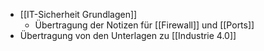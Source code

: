 - [[IT-Sicherheit Grundlagen]]
	- Übertragung der Notizen für [[Firewall]] und [[Ports]]
- Übertragung von den Unterlagen zu [[Industrie 4.0]]
